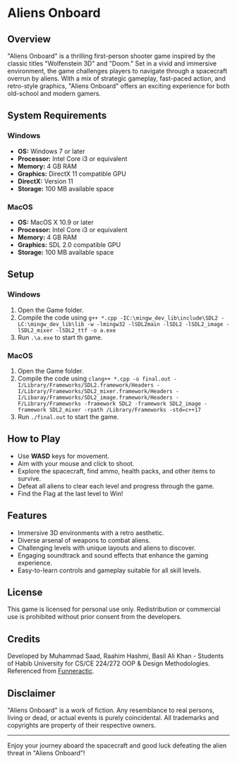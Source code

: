 # Aliens Onboard

## Overview
"Aliens Onboard" is a thrilling first-person shooter game inspired by the classic titles "Wolfenstein 3D" and "Doom." Set in a vivid and immersive environment, the game challenges players to navigate through a spacecraft overrun by aliens. With a mix of strategic gameplay, fast-paced action, and retro-style graphics, "Aliens Onboard" offers an exciting experience for both old-school and modern gamers.

## System Requirements
### Windows
- **OS:** Windows 7 or later
- **Processor:** Intel Core i3 or equivalent
- **Memory:** 4 GB RAM
- **Graphics:** DirectX 11 compatible GPU
- **DirectX:** Version 11
- **Storage:** 100 MB available space

### MacOS
- **OS:** MacOS X 10.9 or later
- **Processor:** Intel Core i3 or equivalent
- **Memory:** 4 GB RAM
- **Graphics:** SDL 2.0 compatible GPU
- **Storage:** 100 MB available space

## Setup

### Windows
1. Open the Game folder.
2. Compile the code using `g++ *.cpp -IC:\mingw_dev_lib\include\SDL2 -LC:\mingw_dev_lib\lib -w -lmingw32 -lSDL2main -lSDL2 -lSDL2_image -lSDL2_mixer -lSDL2_ttf -o a.exe`
3. Run `.\a.exe` to start th game.

### MacOS
1. Open the Game folder.
2. Compile the code using `clang++ *.cpp -o final.out -I/Library/Frameworks/SDL2.framework/Headers -I/Library/Frameworks/SDL2_mixer.framework/Headers -I/Libaray/Frameworks/SDL2_image.framework/Headers -F/Library/Frameworks -framework SDL2 -framework SDL2_image -framework SDL2_mixer -rpath /Library/Frameworks -std=c++17`
3. Run `./final.out` to start the game.

## How to Play
- Use **WASD** keys for movement.
- Aim with your mouse and click to shoot.
- Explore the spacecraft, find ammo, health packs, and other items to survive.
- Defeat all aliens to clear each level and progress through the game.
- Find the Flag at the last level to Win!

## Features
- Immersive 3D environments with a retro aesthetic.
- Diverse arsenal of weapons to combat aliens.
- Challenging levels with unique layouts and aliens to discover.
- Engaging soundtrack and sound effects that enhance the gaming experience.
- Easy-to-learn controls and gameplay suitable for all skill levels.

## License
This game is licensed for personal use only. Redistribution or commercial use is prohibited without prior consent from the developers.

## Credits
Developed by Muhammad Saad, Raahim Hashmi, Basil Ali Khan - Students of Habib University for CS/CE 224/272 OOP & Design Methodologies.
Referenced from [Funneractic](https://youtu.be/I0T1MkOoP4Y?si=RM6aRoyTodZuEf3-).

## Disclaimer
"Aliens Onboard" is a work of fiction. Any resemblance to real persons, living or dead, or actual events is purely coincidental. All trademarks and copyrights are property of their respective owners.

---

Enjoy your journey aboard the spacecraft and good luck defeating the alien threat in "Aliens Onboard"!
